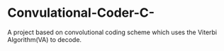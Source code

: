 # Convulational-Coder-C-
A project based on convolutional coding scheme which uses the Viterbi Algorithm(VA) to decode.
